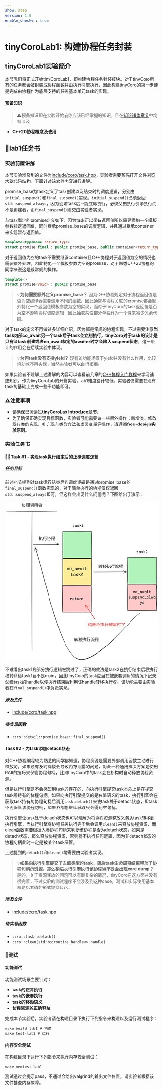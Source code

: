 ```yaml
---
show: step
version: 1.0
enable_checker: true
---
```

# tinyCoroLab1: 构建协程任务封装

## tinyCoroLab1实验简介

本节我们将正式开始tinyCoroLab1，即构建协程任务封装模块。对于tinyCoro所有的任务都会被封装成协程函数并由执行引擎执行，因此构建tinyCoro的第一步便是完成由协程作为底层支持的任务基本单元task的实现。

#### 预备知识

> ⚠️预备知识即在实验开始前你应该已经掌握的知识，且在[知识铺垫章节]()中均有涉及

- **C++20协程概念及使用**

## 📖lab1任务书

### 实验前置讲解

本节实验涉及到的文件为[include/coro/task.hpp](https://github.com/sakurs2/tinyCoroLab/blob/v1.0/include/coro/task.hpp)，实验者需要预先打开文件浏览大致代码结构，下面针对该文件内容进行讲解。

promise_base为task定义了task创建以及结束时的调度逻辑，分别由`initial_suspend()`和`final_suspend()`实现。`initial_suspend()`必须返回`std::suspend_always`，因为创建task后不能立即执行，必须交由执行引擎执行而不是创建者，而`final_suspend()`则交由实验者实现。

与task绑定的promise定义如下，因为task可以带有返回值所以需要添加一个模板参数指定返回值，同时继承promise_base的调度逻辑，并且通过继承container来实现暂存返回值。

```cpp
template<typename return_type>
struct promise final : public promise_base, public container<return_type>
```

对于返回值为空的task不需要继承container且C++协程对于返回值为空的情况也需要额外处理，因此特化一个模板参数为空的promise，对于熟悉C++20协程的同学来说这是很常规的操作。

```cpp
template<>
struct promise<void> : public promise_base
```

> 💡**为何需要额外定义promise_base？**
> 因为C++协程规定对于协程返回值是否为空编译器需要调用不同的函数，因此通常与协程关联的promise都会额外特化一个返回值模板参数为空的实现，而对于tinyCoro的task返回值是否为空不影响协程调度逻辑，因此抽取共性部分单独作为一个类来减少冗余代码。

对于task的定义不再做过多详细介绍，因为都是常规的协程实现，不过需要注意**当task内部co_await另一个task后子task会立刻执行，tinyCoro对于task的设计是只有当task创建或者co_await特定的awaiter时才会陷入suspend状态**，这一设计的作用会在后续实验中体现。

> 💡**为何task没有支持yield？**
> 现有的功能场景下yield并没有什么作用，比较鸡肋就不再实现，当然实验者可以自行拓展。

如果实验者不理解上述讲解的内容可以查看前几章的[C++协程入门教程]()来学习铺垫知识。作为tinyCoroLab的开篇实验，lab1难度设计较低，实验者仅需要在现有task的基础上完成一些子功能即可。

### ⚠️注意事项

- 请确保已阅读过**tinyCoroLab Introduce**章节。
- 为了确保正确实现目标函数，实验者可能需要做一些额外操作：新增类、修改现有类的实现、补充现有类的方法和成员变量等操作，请遵循**free-design实验原则**。

### 实验任务书

#### 🧑‍💻Task #1 - 实现task执行结束后的正确调度逻辑

##### 任务目标

前述小节提到过task运行结束后的调度逻辑是通过promise_base的`final_suspend()`函数实现的，对于简单执行的协程仅仅返回`std::suspend_always`即可，但这样会出现什么问题呢？下图给出了演示：

![lab1_case1](./sources/lab1_case1.png)

不难看出task1的部分执行逻辑被跳过了，正确的做法是task2在执行结束后将执行权转移给task1而不是main，因此tinyCoro的task应当在被嵌套调用的情况下记录父级task的handle以便执行结束后利用该handle转移执行权。该功能主要由实验者在`final_suspend()`中负责实现。

##### 涉及文件

- [include/coro/task.hpp](https://github.com/sakurs2/tinyCoroLab/blob/v1.0/include/coro/task.hpp)

##### 待实现函数

- `coro::detail::promise_base::final_suspend()`

#### Task #2 - 为task添加detach状态

对C++协程编程较为熟悉的同学都知道，协程资源是需要外部调用函数主动进行释放的，如果没有及时释放会导致内存泄露的问题，对此一种通用解决方案是使用RAII的技巧来保管协程句柄，比如tinyCoro中的task会在析构时自动释放协程资源。

但是执行引擎是不会感知到task的存在的，向执行引擎提交task本质上是在提交task所持有的协程句柄。如果向执行引擎提交的是右值语义的task，执行引擎会在获取task持有的协程句柄后调用`task.detach()`来使task处于detach状态，即task不再保管该协程句柄，如果外部想继续获取只会得到空句柄。

执行引擎让task处于detach状态也可以理解为将协程资源释放义务从task转移到执行引擎，当执行引擎将协程任务执行完毕后会调用`clean()`来释放协程资源，而clean函数需要根据入参协程句柄来判断该协程是否为detach状态，如果是detach状态，那么释放协程资源，否则就不执行任何逻辑，因为非detach状态的协程句柄此时一定是被某个task保管。

上述提到的`detach()`和`clean()`均需要由实验者实现。

> 💡**如果向执行引擎提交了左值类型的task，随后task生命周期结束释放了协程句柄的资源，那么稍后执行引擎执行该协程岂不是会出现core dump？**
> 是的，关于资源释放的问题可以有很复杂的情况，tinyCoro在这方面并没有很完善，不过实验的测试程序不会涉及到这种case，测试和实际使用基本都是以右值的形式提交task。

##### 涉及文件

- [include/coro/task.hpp](https://github.com/sakurs2/tinyCoroLab/blob/v1.0/include/coro/task.hpp)

##### 待实现函数

- `coro::task::detach()`
- `coro::clean(std::coroutine_handle<> handle)`

### 🔖测试

#### 功能测试

功能测试场景主要针对：

- **task的正常执行**
- **task的嵌套执行**
- **task的移动语义**
- **协程资源的正确释放**

完成本节实验后，实验者请在构建目录下执行下列指令来构建以及运行测试程序：

```shell
make build-lab1 # 构建
make test-lab1 # 运行
```

#### 内存安全测试

在构建目录下运行下列指令来执行内存安全测试：

```shell
make memtest-lab1
```

测试通过会提示pass，不通过会给出valgrind的输出文件位置，请实验者根据该文件排查内存故障。
